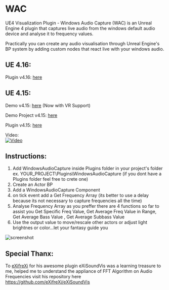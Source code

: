# WAC
UE4 Visualization Plugin - Windows Audio Capture (WAC) is an Unreal Engine 4 plugin that captures live audio from the windows default audio device and analyse it to frequency values. 

Practically you can create any audio visualisation through Unreal Engine's BP system by adding custom nodes that react live with your windows audio.

UE 4.16:
-------------
Plugin v4.16: [here](https://github.com/kwstasg/WAC/releases/download/WAC_Plugin_Packaged_4.16/WAC_Plugin_Packaged_4.16.rar)

UE 4.15:
-------------
Demo v4.15: [here](https://www.dropbox.com/s/t0irs476zrjkwwf/WAC_Demo.rar?dl=0) (Now with VR Support)

Demo Project v4.15: [here](https://github.com/kwstasg/WAC/releases/download/WAC_Project_4.15/WAC_Project4.15.zip) 

Plugin v4.15: [here](https://github.com/kwstasg/WAC/releases/download/WAC_Plugin_Packaged_4.15/WAC_Plugin_Packaged_4.15.rar)

Video: <br>
[![Video](https://img.youtube.com/vi/tyapMcqbpHk/0.jpg)](https://www.youtube.com/watch?v=tyapMcqbpHk)


Instructions:
-------------
1. Add WindowsAudioCapture inside Plugins folder in your project's folder ex. YOUR_PROJECT\Plugins\WindowsAudioCapture (if you dont have a Plugins folder feel free to crete one)
2. Create an Actor BP
3. Add a WindowsAudioCapture Component
4. on tick event add a Get Frequency Array (its better to use a delay because its not necessary to capture frequencies all the time)
5. Analyse Frequency Array as you preffer there are 4 functions so far to assist you Get Specific Freq Value, Get Average Freq Value in Range, Get Average Bass Value , Get Average Subbass Value
6. Use the output value to move/rescale other actors or adjust light brightnes or color...let your fantasy guide you

![screenshot](https://p5.zdusercontent.com/attachment/374006/6SWd1erlARSx3IeDCFgjZhLBZ?token=eyJhbGciOiJkaXIiLCJlbmMiOiJBMTI4Q0JDLUhTMjU2In0..S4SUMiqoz5mJOQw4AYBrDw.iLnxELpC8rxSyx4fWI41YVtuqVSqL9kp-1Gqp0aSoL8EX7mMEdmNWUkRWp39iZ-hfJLYDiIlMOCUAk-HwrVyr5hL4r57XSXDB0C5okelq8iIGnvOfXL585_-XAO19eThCISn6DTYKDBCNaJhanepGYIjp1JdRj5NPYdqboE_T684k43yR6ygqPcT8db35oDnB5auyS8-XxMl_dsP_6kULWGt_k569gMgHGA1kxOecOYGIybOlHcVExQihaM_s2_0DdxuAChjV6TGpsF8QOHD15U6MPI4-WUixlBF-zoMqs4.Oa9CaspSy9aRveiAyhsV9w)

Special Thanx:
-------------
To [eXifreXi](https://github.com/eXifreXi) for his awesome plugin eXiSoundVis was a learning treasure to me, helped me to understand the appliance of FFT Algorithm on Audio Frequencies visit his repository here https://github.com/eXifreXi/eXiSoundVis
